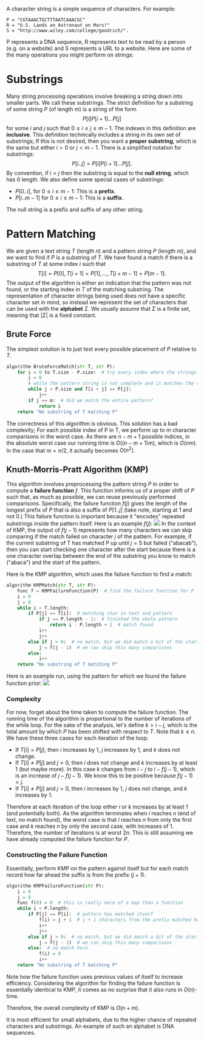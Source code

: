 A character string is a simple sequence of characters. For example:
```
P = "CGTAAACTGCTTTAATCAAACGC"
R = "U.S. Lands an Astronaut on Mars!"
S = "http://www.wiley.com/college/goodrich/".
```
P represents a DNA sequence, R represents text to be read by a person (e.g. on a website) and S represents a URL to a website.
Here are some of the many operations you might perform on strings:
# Substrings
Many string processing operations involve breaking a string down into smaller parts. We call these substrings. The strict definition for a substring of some string $P$ (of length $m$) is a string of the form $$P[i]P[i+1]\dots P[j]$$ for some $i$ and $j$ such that $0 \leq i \leq j \leq m - 1$. The indexes in this definition are **inclusive**.
This definition technically includes a string in its own set of substrings; If this is not desired, then you want a **proper substring**, which is the same but either $i > 0$ or $j<m-1$.
There is a simplified notation for substrings: $$P[i..j]=P[i]P[i+1]\dots P[j].$$
By convention, if $i>j$ then the substring is equal to the **null string**, which has 0 length. We also define some special cases of substrings:
- $P[0..i]$, for $0 \leq i \leq m-1$: This is a **prefix**.
- $P[i..m-1]$ for $0 \leq i \leq m-1$: This is a **suffix**.

The null string is a prefix and suffix of any other string.

# Pattern Matching
We are given a text string $T$ (length $n$) and a pattern string $P$ (length $m$), and we want to find if $P$ is a substring of $T$. We have found a match if there is a substring of $T$ at some index $i$ such that $$T[i]=P[0], T[i+1]=P[1], \dots, T[i+m-1]=P[m-1].$$
The output of the algorithm is either an indication that the pattern was not found, or the starting index in $T$ of the matching substring.
The representation of character strings being used does not have a specific character set in mind, so instead we represent the set of characters that can be used with the **alphabet** $\Sigma$. We usually assume that $\Sigma$ is a finite set, meaning that $|\Sigma|$ is a fixed constant.
## Brute Force
The simplest solution is to just test every possible placement of $P$ relative to $T$.
```python
algorithm BruteForceMatch(str T, str P):
	for i = 0 to T.size - P.size:  # try every index where the strings overlap
		j = 0
		# while the pattern string is not complete and it matches the text
		while j < P.size and T[i + j] == P[j]:
			j++
		if j == m:  # did we match the entire pattern?
			return i
	return "No substring of T matching P"
```
The correctness of this algorithm is obvious.
This solution has a bad complexity; For each possible index of P in T, we perform up to $m$ character comparisons in the worst case. As there are $n - m + 1$ possible indices, in the absolute worst case our running time is $O((n-m+1)m)$, which is $O(nm)$. In the case that $m=n/2$, it actually becomes $O(n^2)$.

## Knuth-Morris-Pratt Algorithm (KMP)
This algorithm involves preprocessing the pattern string $P$ in order to compute a **failure function** $f$. This function informs us of a proper shift of $P$ such that, as much as possible, we can reuse previously performed comparisons.
Specifically, the failure function $f(j)$ gives the length of the longest prefix of $P$ that is also a suffix of $P[1..j]$ (take note, starting at 1 and not 0.) This failure function is important because it "encodes" repeated substrings inside the pattern itself. Here is an example $f(j)$:
![](Pasted%20image%2020231003140523.png)
In the context of KMP, the output of $f(j - 1)$ represents how many characters we can skip comparing if the match failed on character $j$ of the pattern. For example, if the current substring of T has matched P up until $j = 5$ but failed ("abacab"), then you can start checking one character after the start because there is a one character overlap between the end of the substring you know to match ("abaca") and the start of the pattern.

Here is the KMP algorithm, which uses the failure function to find a match:
```python
algorithm KMPMatch(str T, str P):
	Func f = KMPFailureFunction(P)  # find the failure function for P
	i = 0
	j = 0
	while i < T.length:
		if P[j] == T[i]:  # matching char in text and pattern
			if j == P.length - 1:  # finished the whole pattern
				return i - P.length + 1  # match found
			i++
			j++
		else if j > 0:  # no match, but we did match a bit of the start
			j = f(j - 1)  # we can skip this many comparisons
		else:
			i++
	return "No substring of T matching P"
```

Here is an example run, using the pattern for which we found the failure function prior:
![](Pasted%20image%2020231003144205.png)
### Complexity
For now, forget about the time taken to compute the failure function.
The running time of the algorithm is proportional to the number of iterations of the while loop. For the sake of the analysis, let's define $k = i - j$, which is the total amount by which $P$ has been shifted with respect to $T$. Note that $k \leq n$.
We have these three cases for each iteration of the loop:
- If $T[i] = P[j]$, then $i$ increases by 1, $j$ increases by 1, and $k$ does not change.
- If $T[i] \neq P[j]$ and $j>0$, then $i$ does not change and $k$ increases by at least 1 (but maybe more). In this case $k$ changes from $i - j$ to $i - f(j-1)$, which is an increase of $j - f(j-1)$. We know this to be positive because $f(j - 1)<j$.
- If $T[i] \neq P[j]$ and $j = 0$, then $i$ increases by 1, $j$ does not change, and $k$ increases by 1.

Therefore at each iteration of the loop either $i$ or $k$ increases by at least 1 (and potentially both). As the algorithm terminates when $i$ reaches $n$ (end of text, no match found), the worst case is that $i$ reaches $n$ from only the first case and $k$ reaches $n$ by only the second case, with increases of 1. Therefore, the number of iterations is at worst $2n$. This is still assuming we have already computed the failure function for $P$.

### Constructing the Failure Function
Essentially, perform KMP on the pattern against itself but for each match record how far ahead the suffix is from the prefix ($j + 1$).
```python
algorithm KMPFailureFunction(str P):
	i = 0
	j = 0
	Func f(0) = 0  # this is really more of a map than a function
	while i < P.length:
		if P[j] == P[i]:  # pattern has matched itself
			f(i) = j + 1  # j + 1 characters from the prefix matched here
			i++
			j++
		else if j > 0:  # no match, but we did match a bit of the start
			j = f(j - 1)  # we can skip this many comparisons
		else:  # no match here
			f(i) = 0
			i++
	return "No substring of T matching P"
```
Note how the failure function uses previous values of itself to increase efficiency.
Considering the algorithm for finding the failure function is essentially identical to KMP, it comes as no surprise that it also runs in $O(n)$-time.

Therefore, the overall complexity of KMP is $O(n + m)$.

It is most efficient for small alphabets, due to the higher chance of repeated characters and substrings. An example of such an alphabet is DNA sequences.